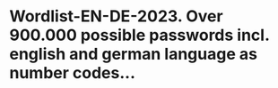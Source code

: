 # Wordlist-EN-DE-2023. Over 900.000 possible passwords incl. english and german language as number codes...

